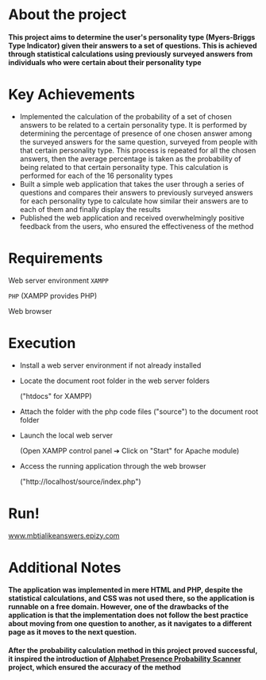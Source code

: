# About the project
#### This project aims to determine the user's personality type (Myers-Briggs Type Indicator) given their answers to a set of questions. This is achieved through statistical calculations using previously surveyed answers from individuals who were certain about their personality type

# Key Achievements
* Implemented the calculation of the probability of a set of chosen answers to be related to a certain personality type. It is performed by determining the percentage of presence of one chosen answer among the surveyed answers for the same question, surveyed from people with that certain personality type. This process is repeated for all the chosen answers, then the average percentage is taken as the probability of being related to that certain personality type. This calculation is performed for each of the 16 personality types
* Built a simple web application that takes the user through a series of questions and compares their answers to previously surveyed answers for each personality type to calculate how similar their answers are to each of them and finally display the results
* Published the web application and received overwhelmingly positive feedback from the users, who ensured the effectiveness of the method 


# Requirements
 Web server environment `XAMPP`
 
 `PHP` (XAMPP provides PHP)
 
 Web browser

# Execution
* Install a web server environment if not already installed

* Locate the document root folder in the web server folders

  ("htdocs" for XAMPP)

* Attach the folder with the php code files ("source") to the document root folder

* Launch the local web server

  (Open XAMPP control panel ➔ Click on "Start" for Apache module) 

* Access the running application through the web browser

  ("http://localhost/source/index.php")

# Run!

www.mbtialikeanswers.epizy.com


# Additional Notes
#### The application was implemented in mere HTML and PHP, despite the statistical calculations, and CSS was not used there, so the application is runnable on a free domain. However, one of the drawbacks of the application is that the implementation does not follow the best practice about moving from one question to another, as it navigates to a different page as it moves to the next question.

#### After the probability calculation method in this project proved successful, it inspired the introduction of [Alphabet Presence Probability Scanner](https://github.com/GalaluddinOwais/Alphabet-Presence-Probability-Scanner) project, which ensured the accuracy of the method
